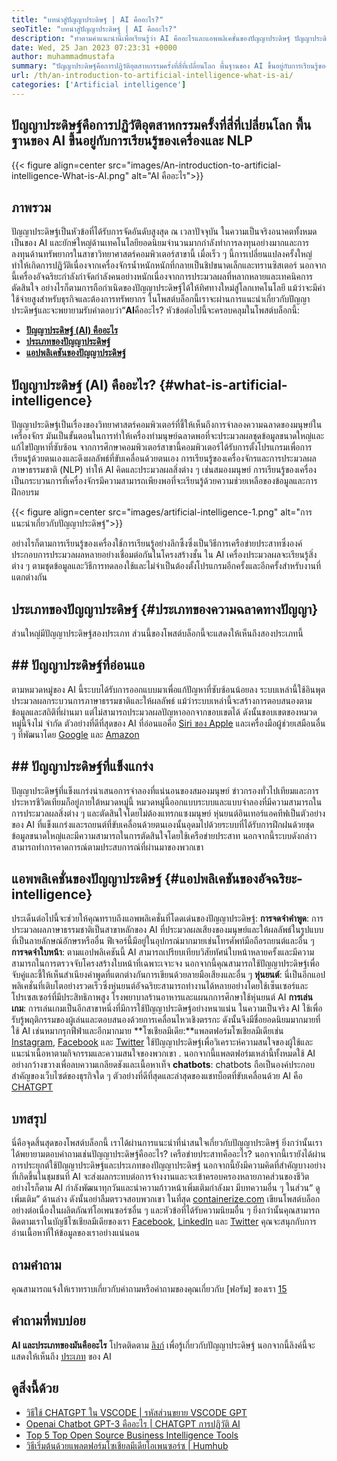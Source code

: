 ```yaml
---
title: "บทนำสู่ปัญญาประดิษฐ์ | AI คืออะไร?" 
seoTitle: "บทนำสู่ปัญญาประดิษฐ์ | AI คืออะไร?" 
description: "ทำตามคำแนะนำนี้เพื่อเรียนรู้ว่า AI คืออะไรและแอพพลิเคชั่นของปัญญาประดิษฐ์ ปัญญาประดิษฐ์ได้นำการปฏิวัติในทุกภาคส่วนของชีวิต" 
date: Wed, 25 Jan 2023 07:23:31 +0000
author: muhammadmustafa
summary: "ปัญญาประดิษฐ์คือการปฏิวัติอุตสาหกรรมครั้งที่สี่ที่เปลี่ยนโลก พื้นฐานของ AI ขึ้นอยู่กับการเรียนรู้ของเครื่องและ NLP" 
url: /th/an-introduction-to-artificial-intelligence-what-is-ai/
categories: ['Artificial intelligence']
---
```


## ปัญญาประดิษฐ์คือการปฏิวัติอุตสาหกรรมครั้งที่สี่ที่เปลี่ยนโลก พื้นฐานของ AI ขึ้นอยู่กับการเรียนรู้ของเครื่องและ NLP

{{< figure align=center src="images/An-introduction-to-artificial-intelligence-What-is-AI.png" alt="AI คืออะไร">}}


## ภาพรวม
ปัญญาประดิษฐ์เป็นหัวข้อที่ได้รับการจัดอันดับสูงสุด ณ เวลาปัจจุบัน ในความเป็นจริงอนาคตทั้งหมดเป็นของ AI และยักษ์ใหญ่ด้านเทคโนโลยียอดนิยมจำนวนมากกำลังทำการลงทุนอย่างมากและการลงทุนด้านทรัพยากรในสาขาวิทยาศาสตร์คอมพิวเตอร์สาขานี้ เมื่อเร็ว ๆ นี้การเปลี่ยนแปลงครั้งใหญ่ทำให้เกิดการปฏิวัติเนื่องจากเครื่องจักรน้ำหนักหนักที่กลายเป็นชิปขนาดเล็กและทรานซิสเตอร์ นอกจากนี้เครื่องอัจฉริยะกำลังกำจัดกำลังคนอย่างหนักเนื่องจากการประมวลผลที่หลากหลายและเทคนิคการตัดสินใจ อย่างไรก็ตามการถือกำเนิดของปัญญาประดิษฐ์ได้ให้ทิศทางใหม่สู่โลกเทคโนโลยี แม้ว่าจะมีค่าใช้จ่ายสูงสำหรับธุรกิจและต้องการทรัพยากร ในโพสต์บล็อกนี้เราจะผ่านการแนะนำเกี่ยวกับปัญญาประดิษฐ์และจะพยายามรับคำตอบว่า“**AI**คืออะไร?
หัวข้อต่อไปนี้จะครอบคลุมในโพสต์บล็อกนี้:
* [**ปัญญาประดิษฐ์ (AI) คืออะไร**][1]
* [**ประเภทของปัญญาประดิษฐ์**][2]
* **[แอปพลิเคชันของปัญญาประดิษฐ์][3]**

## ปัญญาประดิษฐ์ (AI) คืออะไร?   {#what-is-artificial-intelligence}
ปัญญาประดิษฐ์เป็นเรื่องของวิทยาศาสตร์คอมพิวเตอร์ที่ชี้ให้เห็นถึงการจำลองความฉลาดของมนุษย์ในเครื่องจักร มันเป็นขั้นตอนในการทำให้เครื่องทำมนุษย์ฉลาดพอที่จะประมวลผลชุดข้อมูลขนาดใหญ่และแก้ไขปัญหาที่ซับซ้อน จากการศึกษาคอมพิวเตอร์สาขานี้คอมพิวเตอร์ได้รับการตั้งโปรแกรมเพื่อการเรียนรู้ด้วยตนเองและดึงผลลัพธ์ที่ขับเคลื่อนด้วยตนเอง การเรียนรู้ของเครื่องจักรและการประมวลผลภาษาธรรมชาติ (NLP) ทำให้ AI คิดและประมวลผลสิ่งต่าง ๆ เช่นสมองมนุษย์ การเรียนรู้ของเครื่องเป็นกระบวนการที่เครื่องจักรมีความสามารถเพียงพอที่จะเรียนรู้ด้วยความช่วยเหลือของข้อมูลและการฝึกอบรม

{{< figure align=center src="images/artificial-intelligence-1.png" alt="การแนะนำเกี่ยวกับปัญญาประดิษฐ์">}}

อย่างไรก็ตามการเรียนรู้ของเครื่องใช้การเรียนรู้อย่างลึกซึ้งซึ่งเป็นวิธีการเครือข่ายประสาทซึ่งองค์ประกอบการประมวลผลหลายอย่างเชื่อมต่อกันในโครงสร้างชั้น ใน AI เครื่องประมวลผลจะเรียนรู้สิ่งต่าง ๆ ตามชุดข้อมูลและวิธีการทดลองใช้และไม่จำเป็นต้องตั้งโปรแกรมอีกครั้งและอีกครั้งสำหรับงานที่แตกต่างกัน

## ประเภทของปัญญาประดิษฐ์   {#ประเภทของความฉลาดทางปัญญา}
ส่วนใหญ่มีปัญญาประดิษฐ์สองประเภท ส่วนนี้ของโพสต์บล็อกนี้จะแสดงให้เห็นถึงสองประเภทนี้

## ## ปัญญาประดิษฐ์ที่อ่อนแอ
ตามหมวดหมู่ของ AI นี้ระบบได้รับการออกแบบมาเพื่อแก้ปัญหาที่ซับซ้อนน้อยลง ระบบเหล่านี้ใช้อินพุตประมวลผลกระบวนการภาษาธรรมชาติและให้ผลลัพธ์ แม้ว่าระบบเหล่านี้จะสร้างการตอบสนองตามข้อมูลและสถิติที่ผ่านมา แต่ไม่สามารถประมวลผลปัญหาออกจากขอบเขตได้ ดังนั้นขอบเขตของหมวดหมู่นี้จึงไม่ จำกัด ตัวอย่างที่ดีที่สุดของ AI ที่อ่อนแอคือ [Siri ของ Apple][4] และเครื่องมือผู้ช่วยเสมือนอื่น ๆ ที่พัฒนาโดย [Google][5] และ [Amazon][6]

## ## ปัญญาประดิษฐ์ที่แข็งแกร่ง
ปัญญาประดิษฐ์ที่แข็งแกร่งนำเสนอการจำลองที่แน่นอนของสมองมนุษย์ ข่าวกรองทั่วไปเทียมและการประหารชีวิตเทียมก็อยู่ภายใต้หมวดหมู่นี้ หมวดหมู่นี้ออกแบบระบบและแบบจำลองที่มีความสามารถในการประมวลผลสิ่งต่าง ๆ และตัดสินใจโดยไม่ต้องแทรกแซงมนุษย์ หุ่นยนต์อินเทอร์แอคทีฟเป็นตัวอย่างของ AI ที่แข็งแกร่งและรถยนต์ที่ขับเคลื่อนด้วยตนเองนั้นอุดมไปด้วยระบบที่ได้รับการฝึกฝนด้วยชุดข้อมูลขนาดใหญ่และมีความสามารถในการตัดสินใจโดยใช้เครือข่ายประสาท นอกจากนี้ระบบดังกล่าวสามารถทำการคาดการณ์ตามประสบการณ์ที่ผ่านมาของพวกเขา

## **แอพพลิเคชั่นของปัญญาประดิษฐ์** {#แอปพลิเคชันของอัจฉริยะ-intelligence}
ประเด็นต่อไปนี้จะช่วยให้คุณทราบถึงแอพพลิเคชั่นที่โดดเด่นของปัญญาประดิษฐ์:
**การจดจำคำพูด**: การประมวลผลภาษาธรรมชาติเป็นสาขาหลักของ AI ที่ประมวลผลเสียงของมนุษย์และให้ผลลัพธ์ในรูปแบบที่เป็นลายลักษณ์อักษรหรืออื่น ฟีเจอร์นี้มีอยู่ในอุปกรณ์มากมายเช่นโทรศัพท์มือถือรถยนต์และอื่น ๆ
**การจดจำใบหน้า**: ตามแอปพลิเคชันนี้ AI สามารถเปรียบเทียบวิสัยทัศน์ใบหน้าหลายครั้งและมีความสามารถในการตรวจจับโครงสร้างใบหน้าที่เฉพาะเจาะจง นอกจากนี้คุณสามารถใช้ปัญญาประดิษฐ์เพื่อจับคู่และชี้ให้เห็นสำเนียงคำพูดที่แตกต่างกันการเขียนด้วยลายมือเสียงและอื่น ๆ
**หุ่นยนต์**: นี่เป็นอีกแอปพลิเคชั่นที่เติบโตอย่างรวดเร็วซึ่งหุ่นยนต์อัจฉริยะสามารถทำงานได้หลายอย่างโดยใช้เซ็นเซอร์และโปรเซสเซอร์ที่มีประสิทธิภาพสูง โรงพยาบาลร้านอาหารและแผนกการศึกษาใช้หุ่นยนต์ AI
**การเล่นเกม**: การเล่นเกมเป็นอีกสาขาหนึ่งที่มีการใช้ปัญญาประดิษฐ์อย่างหนาแน่น ในความเป็นจริง AI ใช้เพื่อรับรู้พฤติกรรมของผู้เล่นและตอบสนองด้วยการเคลื่อนไหวเชิงตรรกะ ดังนั้นจึงมีชื่อยอดนิยมมากมายที่ใช้ AI เช่นหมากรุกฟีฟ่าและอีกมากมาย
**โซเชียลมีเดีย:**แพลตฟอร์มโซเชียลมีเดียเช่น [Instagram][7], [Facebook][8] และ [Twitter][9] ใช้ปัญญาประดิษฐ์เพื่อวิเคราะห์ความสนใจของผู้ใช้และแนะนำเนื้อหาตามกิจกรรมและความสนใจของพวกเขา . นอกจากนี้แพลตฟอร์มเหล่านี้ทั้งหมดใช้ AI อย่างกว้างขวางเพื่อลบความเกลียดชังและเนื้อหาเท็จ
**chatbots**: chatbots ถือเป็นองค์ประกอบสำคัญของเว็บไซต์ของธุรกิจใด ๆ ตัวอย่างที่ดีที่สุดและล่าสุดของแชทบ็อตที่ขับเคลื่อนด้วย AI คือ [CHATGPT][10]

## บทสรุป
นี่คือจุดสิ้นสุดของโพสต์บล็อกนี้ เราได้ผ่านการแนะนำที่น่าสนใจเกี่ยวกับปัญญาประดิษฐ์ ยิ่งกว่านั้นเราได้พยายามตอบคำถามเช่นปัญญาประดิษฐ์คืออะไร? เครือข่ายประสาทคืออะไร? นอกจากนี้เรายังได้ผ่านการประยุกต์ใช้ปัญญาประดิษฐ์และประเภทของปัญญาประดิษฐ์ นอกจากนี้ยังมีความคิดที่สำคัญบางอย่างที่เกิดขึ้นในชุมชนที่ AI จะส่งผลกระทบต่อการจ้างงานและจะเข้าครอบครองหลายภาคส่วนของชีวิต อย่างไรก็ตาม AI กำลังพัฒนาทุกวันและนำความก้าวหน้าเพิ่มเติมกำลังมา มีบทความอื่น ๆ ในส่วน“ ดูเพิ่มเติม” ด้านล่าง ดังนั้นอย่าลืมตรวจสอบพวกเขา
ในที่สุด [containerize.com][11] เขียนโพสต์บล็อกอย่างต่อเนื่องในผลิตภัณฑ์โอเพนซอร์ซอื่น ๆ และหัวข้อที่ได้รับความนิยมอื่น ๆ ยิ่งกว่านั้นคุณสามารถติดตามเราในบัญชีโซเชียลมีเดียของเรา [Facebook][12], [LinkedIn][13] และ [Twitter][14] คุณจะสนุกกับการอ่านเนื้อหาที่ให้ข้อมูลของเราอย่างแน่นอน

## ถามคำถาม
คุณสามารถแจ้งให้เราทราบเกี่ยวกับคำถามหรือคำถามของคุณเกี่ยวกับ [ฟอรัม] ของเรา [15]

## คำถามที่พบบ่อย
**AI และประเภทของมันคืออะไร**
โปรดติดตาม [ลิงก์][1] เพื่อรู้เกี่ยวกับปัญญาประดิษฐ์ นอกจากนี้ลิงค์นี้จะแสดงให้เห็นถึง [ประเภท][2] ของ AI

## ดูสิ่งนี้ด้วย
  * [วิธีใช้ CHATGPT ใน VSCODE | รหัสส่วนขยาย VSCODE GPT][16]
  * [Openai Chatbot GPT-3 คืออะไร | CHATGPT การปฏิวัติ AI][10]
  * [Top 5 Top Open Source Business Intelligence Tools][17]
  * [วิธีเริ่มต้นด้วยแพลตฟอร์มโซเชียลมีเดียโอเพนซอร์ซ | Humhub][18]

  
[1]: #What-is-Artificial-Intelligence
[2]: #Types-of-Artificial-Intelligence
[3]: #Applications-of-Artificial-Intelligence
[4]: https://www.apple.com/siri/
[5]: https://assistant.google.com/
[6]: https://www.google.com/search?q=amazon+alexa&rlz=1C5CHFA_enPK998PK998&oq=amazon&aqs=chrome.0.0i67j46i67i199i433i465j0i67l2j0i67i433j69i60l3.2098j0j7&sourceid=chrome&ie=UTF-8
[7]: https://instagram.com/
[8]: https://www.facebook.com/
[9]: https://twitter.com/home
[10]: https://blog.containerize.com/artificial-intelligence/what-is-openai-chatbot-gpt-3-chatgpt-an-ai-revolution/
[11]: https://www.containerize.com/
[12]: https://web.facebook.com/containerize
[13]: https://www.linkedin.com/company/containerize/
[14]: https://twitter.com/containerize_co
[15]: https://forum.containerize.com/
[16]: https://blog.containerize.com/artificial-intelligence/how-to-use-chatgpt-in-vscode-the-vscode-extension-codegpt/
[17]: https://blog.containerize.com/business-intelligence-software/top-5-open-source-business-intelligence-solutions-of-2021/
[18]: https://blog.containerize.com/social-network-platforms/how-to-start-with-open-source-social-media-platform-humhub/
